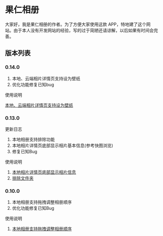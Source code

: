 # 果仁相册

大家好，我是果仁相册的作者。为了方便大家使用这款 APP，特地建了这个网站。由于本人没有开发网站的经验，写的过于简陋还请谅解，以后如果有时间会完善。

## 版本列表

### 0.14.0

1. 本地、云端相片详情页支持设为壁纸
2. 优化功能修复已知bug

使用说明

[本地、云端相片详情页支持设为壁纸](./0.14.0/set_wallpaper.md)

### 0.13.0

更新日志

1. 本地相册支持排除功能
2. 本地相片详情页底部显示相片基本信息(参考快图浏览)
3. 修复已知Bug

使用说明

1. [本地相片详情页底部显示相片信息](./0.13.0/details_at_bottom.md)
2. [排除文件夹](./0.13.0/exclude_folders.md)

### 0.10.0

1. 本地相册支持拖拽调整相册顺序
2. 优化功能修复已知Bug

使用说明

1. [本地相册支持拖拽调整相册顺序](./0.10.0/optimize_sorting.md)